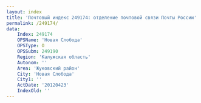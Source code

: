 ```yaml
---
layout: index
title: 'Почтовый индекс 249174: отделение почтовой связи Почты России'
permalink: /249174/
data:
    Index: 249174
    OPSName: 'Новая Слобода'
    OPSType: О
    OPSSubm: 249190
    Region: 'Калужская область'
    Autonom: ''
    Area: 'Жуковский район'
    City: 'Новая Слобода'
    City1: ''
    ActDate: '20120423'
    IndexOld: ''
---
```

